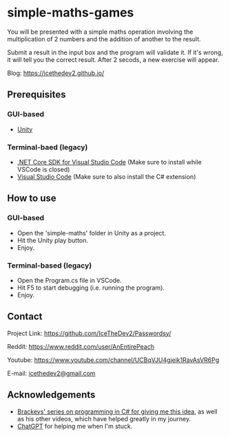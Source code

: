 # simple-maths-games
You will be presented with a simple maths operation involving the multiplication of 2 numbers and the addition of another to the result.

Submit a result in the input box and the program will validate it. If it's wrong, it will tell you the correct result. After 2 secods, a new exercise will appear.

Blog: https://icethedev2.github.io/

## Prerequisites
### GUI-based
- [Unity](https://unity.com/download)

### Terminal-baed (legacy)
- [.NET Core SDK for Visual Studio Code](https://dotnet.microsoft.com/en-us/) (Make sure to install while VSCode is closed)
- [Visual Studio Code](https://code.visualstudio.com/) (Make sure to also install the C# extension)

## How to use
### GUI-based
- Open the 'simple-maths' folder in Unity as a project.
- Hit the Unity play button.
- Enjoy.

### Terminal-based (legacy)
- Open the Program.cs file in VSCode.
- Hit F5 to start debugging (i.e. running the program).
- Enjoy.

## Contact
Project Link: https://github.com/IceTheDev2/Passwordsy/  

Reddit: https://www.reddit.com/user/AnEntirePeach

Youtube: https://www.youtube.com/channel/UCBqVJU4gjeik1RavAsVR6Pg

E-mail: icethedev2@gmail.com

## Acknowledgements
- [Brackeys' series on programming in C# for giving me this idea](https://www.youtube.com/watch?v=u_Qv5IrMUqg&list=PLPV2KyIb3jR4CtEelGPsmPzlvP7ISPYzR&index=4), as well as his other videos, which have helped greatly in my journey.
- [ChatGPT](https://chat.openai.com/chat) for helping me when I'm stuck.
